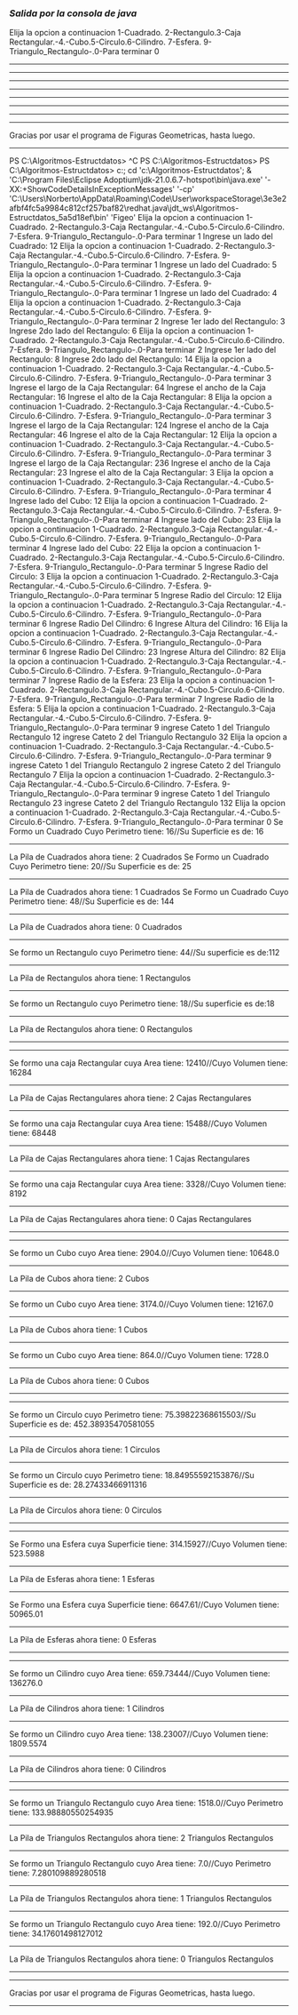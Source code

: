 ###                      *Salida por la consola de java*

Elija la opcion a continuacion
1-Cuadrado. 2-Rectangulo.3-Caja Rectangular.-4.-Cubo.5-Circulo.6-Cilindro. 7-Esfera. 9-Triangulo_Rectangulo-.0-Para terminar
0
************************************************************************************************************************************************************
************************************************************************************************************************************************************
************************************************************************************************************************************************************
************************************************************************************************************************************************************
************************************************************************************************************************************************************
************************************************************************************************************************************************************
************************************************************************************************************************************************************
************************************************************************************************************************************************************
Gracias por usar el programa de Figuras Geometricas, hasta luego.
************************************************************************************************************************************************************
PS C:\Algoritmos-Estructdatos> ^C
PS C:\Algoritmos-Estructdatos>
PS C:\Algoritmos-Estructdatos>  c:; cd 'c:\Algoritmos-Estructdatos'; & 'C:\Program Files\Eclipse Adoptium\jdk-21.0.6.7-hotspot\bin\java.exe' '-XX:+ShowCodeDetailsInExceptionMessages' '-cp' 'C:\Users\Norberto\AppData\Roaming\Code\User\workspaceStorage\3e3e2afbf4fc5a9984c812cf257baf82\redhat.java\jdt_ws\Algoritmos-Estructdatos_5a5d18ef\bin' 'Figeo'
Elija la opcion a continuacion
1-Cuadrado. 2-Rectangulo.3-Caja Rectangular.-4.-Cubo.5-Circulo.6-Cilindro. 7-Esfera. 9-Triangulo_Rectangulo-.0-Para terminar
1
Ingrese un lado del Cuadrado: 
12
Elija la opcion a continuacion
1-Cuadrado. 2-Rectangulo.3-Caja Rectangular.-4.-Cubo.5-Circulo.6-Cilindro. 7-Esfera. 9-Triangulo_Rectangulo-.0-Para terminar
1
Ingrese un lado del Cuadrado: 
5
Elija la opcion a continuacion
1-Cuadrado. 2-Rectangulo.3-Caja Rectangular.-4.-Cubo.5-Circulo.6-Cilindro. 7-Esfera. 9-Triangulo_Rectangulo-.0-Para terminar
1
Ingrese un lado del Cuadrado: 
4
Elija la opcion a continuacion
1-Cuadrado. 2-Rectangulo.3-Caja Rectangular.-4.-Cubo.5-Circulo.6-Cilindro. 7-Esfera. 9-Triangulo_Rectangulo-.0-Para terminar
2
Ingrese 1er lado del Rectangulo: 
3
Ingrese 2do lado del Rectangulo: 
6
Elija la opcion a continuacion
1-Cuadrado. 2-Rectangulo.3-Caja Rectangular.-4.-Cubo.5-Circulo.6-Cilindro. 7-Esfera. 9-Triangulo_Rectangulo-.0-Para terminar
2
Ingrese 1er lado del Rectangulo: 
8
Ingrese 2do lado del Rectangulo: 
14
Elija la opcion a continuacion
1-Cuadrado. 2-Rectangulo.3-Caja Rectangular.-4.-Cubo.5-Circulo.6-Cilindro. 7-Esfera. 9-Triangulo_Rectangulo-.0-Para terminar
3
Ingrese el largo de la Caja Rectangular: 
64
Ingrese el ancho de la Caja Rectangular: 
16
Ingrese el alto de la Caja Rectangular: 
8
Elija la opcion a continuacion
1-Cuadrado. 2-Rectangulo.3-Caja Rectangular.-4.-Cubo.5-Circulo.6-Cilindro. 7-Esfera. 9-Triangulo_Rectangulo-.0-Para terminar
3
Ingrese el largo de la Caja Rectangular: 
124
Ingrese el ancho de la Caja Rectangular: 
46
Ingrese el alto de la Caja Rectangular: 
12
Elija la opcion a continuacion
1-Cuadrado. 2-Rectangulo.3-Caja Rectangular.-4.-Cubo.5-Circulo.6-Cilindro. 7-Esfera. 9-Triangulo_Rectangulo-.0-Para terminar
3
Ingrese el largo de la Caja Rectangular: 
236
Ingrese el ancho de la Caja Rectangular: 
23
Ingrese el alto de la Caja Rectangular: 
3
Elija la opcion a continuacion
1-Cuadrado. 2-Rectangulo.3-Caja Rectangular.-4.-Cubo.5-Circulo.6-Cilindro. 7-Esfera. 9-Triangulo_Rectangulo-.0-Para terminar
4
Ingrese  lado del Cubo: 
12
Elija la opcion a continuacion
1-Cuadrado. 2-Rectangulo.3-Caja Rectangular.-4.-Cubo.5-Circulo.6-Cilindro. 7-Esfera. 9-Triangulo_Rectangulo-.0-Para terminar
4
Ingrese  lado del Cubo: 
23
Elija la opcion a continuacion
1-Cuadrado. 2-Rectangulo.3-Caja Rectangular.-4.-Cubo.5-Circulo.6-Cilindro. 7-Esfera. 9-Triangulo_Rectangulo-.0-Para terminar
4
Ingrese  lado del Cubo: 
22
Elija la opcion a continuacion
1-Cuadrado. 2-Rectangulo.3-Caja Rectangular.-4.-Cubo.5-Circulo.6-Cilindro. 7-Esfera. 9-Triangulo_Rectangulo-.0-Para terminar
5
Ingrese Radio del Circulo: 
3
Elija la opcion a continuacion
1-Cuadrado. 2-Rectangulo.3-Caja Rectangular.-4.-Cubo.5-Circulo.6-Cilindro. 7-Esfera. 9-Triangulo_Rectangulo-.0-Para terminar
5
Ingrese Radio del Circulo: 
12
Elija la opcion a continuacion
1-Cuadrado. 2-Rectangulo.3-Caja Rectangular.-4.-Cubo.5-Circulo.6-Cilindro. 7-Esfera. 9-Triangulo_Rectangulo-.0-Para terminar
6
Ingrese Radio Del Cilindro: 
6
Ingrese Altura del Cilindro: 
16
Elija la opcion a continuacion
1-Cuadrado. 2-Rectangulo.3-Caja Rectangular.-4.-Cubo.5-Circulo.6-Cilindro. 7-Esfera. 9-Triangulo_Rectangulo-.0-Para terminar
6
Ingrese Radio Del Cilindro: 
23
Ingrese Altura del Cilindro: 
82
Elija la opcion a continuacion
1-Cuadrado. 2-Rectangulo.3-Caja Rectangular.-4.-Cubo.5-Circulo.6-Cilindro. 7-Esfera. 9-Triangulo_Rectangulo-.0-Para terminar
7
Ingrese Radio de la Esfera: 
23
Elija la opcion a continuacion
1-Cuadrado. 2-Rectangulo.3-Caja Rectangular.-4.-Cubo.5-Circulo.6-Cilindro. 7-Esfera. 9-Triangulo_Rectangulo-.0-Para terminar
7
Ingrese Radio de la Esfera: 
5
Elija la opcion a continuacion
1-Cuadrado. 2-Rectangulo.3-Caja Rectangular.-4.-Cubo.5-Circulo.6-Cilindro. 7-Esfera. 9-Triangulo_Rectangulo-.0-Para terminar
9
ingrese Cateto 1 del Triangulo Rectangulo 
12
ingrese Cateto 2 del Triangulo Rectangulo
32
Elija la opcion a continuacion
1-Cuadrado. 2-Rectangulo.3-Caja Rectangular.-4.-Cubo.5-Circulo.6-Cilindro. 7-Esfera. 9-Triangulo_Rectangulo-.0-Para terminar
9
ingrese Cateto 1 del Triangulo Rectangulo 
2
ingrese Cateto 2 del Triangulo Rectangulo
7
Elija la opcion a continuacion
1-Cuadrado. 2-Rectangulo.3-Caja Rectangular.-4.-Cubo.5-Circulo.6-Cilindro. 7-Esfera. 9-Triangulo_Rectangulo-.0-Para terminar
9
ingrese Cateto 1 del Triangulo Rectangulo 
23
ingrese Cateto 2 del Triangulo Rectangulo
132
Elija la opcion a continuacion
1-Cuadrado. 2-Rectangulo.3-Caja Rectangular.-4.-Cubo.5-Circulo.6-Cilindro. 7-Esfera. 9-Triangulo_Rectangulo-.0-Para terminar
0
Se Formo un Cuadrado Cuyo Perimetro tiene: 16//Su Superficie es de: 16
****************************************************************************************************************************************************************
La Pila de Cuadrados ahora tiene: 2 Cuadrados
Se Formo un Cuadrado Cuyo Perimetro tiene: 20//Su Superficie es de: 25
****************************************************************************************************************************************************************
La Pila de Cuadrados ahora tiene: 1 Cuadrados
Se Formo un Cuadrado Cuyo Perimetro tiene: 48//Su Superficie es de: 144
****************************************************************************************************************************************************************
La Pila de Cuadrados ahora tiene: 0 Cuadrados
************************************************************************************************************************************************************
Se formo un Rectangulo cuyo Perimetro tiene: 44//Su superficie es de:112
**************************************************************************************************************************************************************
La Pila de Rectangulos ahora tiene: 1 Rectangulos
*********************************************************************************************************************************************************
Se formo un Rectangulo cuyo Perimetro tiene: 18//Su superficie es de:18
**************************************************************************************************************************************************************
La Pila de Rectangulos ahora tiene: 0 Rectangulos
*********************************************************************************************************************************************************
************************************************************************************************************************************************************
Se formo una caja Rectangular cuya Area tiene: 12410//Cuyo Volumen tiene: 16284
************************************************************************************************************************************************************************
La Pila de Cajas Rectangulares ahora tiene: 2 Cajas Rectangulares
****************************************************************************************************************************************************************
Se formo una caja Rectangular cuya Area tiene: 15488//Cuyo Volumen tiene: 68448
************************************************************************************************************************************************************************
La Pila de Cajas Rectangulares ahora tiene: 1 Cajas Rectangulares
****************************************************************************************************************************************************************
Se formo una caja Rectangular cuya Area tiene: 3328//Cuyo Volumen tiene: 8192
************************************************************************************************************************************************************************
La Pila de Cajas Rectangulares ahora tiene: 0 Cajas Rectangulares
****************************************************************************************************************************************************************
************************************************************************************************************************************************************
Se formo un Cubo cuyo Area tiene: 2904.0//Cuyo Volumen tiene: 10648.0
*****************************************************************************************************************************************************************
La Pila de Cubos ahora tiene: 2 Cubos
************************************************************************************************************************************************************
Se formo un Cubo cuyo Area tiene: 3174.0//Cuyo Volumen tiene: 12167.0
*****************************************************************************************************************************************************************
La Pila de Cubos ahora tiene: 1 Cubos
************************************************************************************************************************************************************
Se formo un Cubo cuyo Area tiene: 864.0//Cuyo Volumen tiene: 1728.0
*****************************************************************************************************************************************************************
La Pila de Cubos ahora tiene: 0 Cubos
************************************************************************************************************************************************************
************************************************************************************************************************************************************
Se formo un Circulo cuyo Perimetro tiene: 75.39822368615503//Su Superficie es de: 452.38935470581055
*****************************************************************************************************************************************************************
La Pila de Circulos ahora tiene: 1 Circulos
************************************************************************************************************************************************************
Se formo un Circulo cuyo Perimetro tiene: 18.84955592153876//Su Superficie es de: 28.27433466911316
*****************************************************************************************************************************************************************
La Pila de Circulos ahora tiene: 0 Circulos
************************************************************************************************************************************************************
************************************************************************************************************************************************************
Se Formo una Esfera cuya Superficie tiene: 314.15927//Cuyo Volumen tiene: 523.5988
*******************************************************************************************************************************************************************
La Pila de Esferas ahora tiene: 1 Esferas
****************************************************************************************************************************************************************
Se Formo una Esfera cuya Superficie tiene: 6647.61//Cuyo Volumen tiene: 50965.01
*******************************************************************************************************************************************************************
La Pila de Esferas ahora tiene: 0 Esferas
****************************************************************************************************************************************************************
************************************************************************************************************************************************************
Se formo un Cilindro cuyo Area tiene: 659.73444//Cuyo Volumen tiene: 136276.0
*****************************************************************************************************************************************************************       
La Pila de Cilindros ahora tiene: 1 Cilindros
************************************************************************************************************************************************************
Se formo un Cilindro cuyo Area tiene: 138.23007//Cuyo Volumen tiene: 1809.5574
*****************************************************************************************************************************************************************       
La Pila de Cilindros ahora tiene: 0 Cilindros
************************************************************************************************************************************************************
************************************************************************************************************************************************************
Se formo un Triangulo Rectangulo cuyo Area tiene: 1518.0//Cuyo Perimetro tiene: 133.98880550254935
*****************************************************************************************************************************************************************       
La Pila de Triangulos Rectangulos ahora tiene: 2 Triangulos Rectangulos
************************************************************************************************************************************************************
Se formo un Triangulo Rectangulo cuyo Area tiene: 7.0//Cuyo Perimetro tiene: 7.280109889280518
*****************************************************************************************************************************************************************       
La Pila de Triangulos Rectangulos ahora tiene: 1 Triangulos Rectangulos
************************************************************************************************************************************************************
Se formo un Triangulo Rectangulo cuyo Area tiene: 192.0//Cuyo Perimetro tiene: 34.17601498127012
*****************************************************************************************************************************************************************       
La Pila de Triangulos Rectangulos ahora tiene: 0 Triangulos Rectangulos
************************************************************************************************************************************************************
************************************************************************************************************************************************************
Gracias por usar el programa de Figuras Geometricas, hasta luego.
************************************************************************************************************************************************************